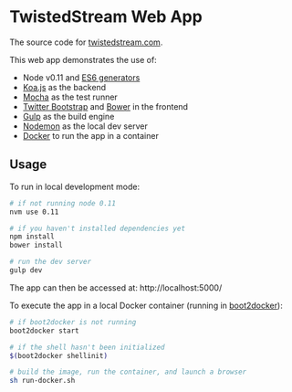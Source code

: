# TwistedStream Web App

The source code for [twistedstream.com](http://www.twistedstream.com).

This web app demonstrates the use of:

* Node v0.11 and [ES6 generators](https://developer.mozilla.org/en-US/docs/Web/JavaScript/Reference/Statements/function*)
* [Koa.js](http://koajs.com/) as the backend
* [Mocha](http://mochajs.org/) as the test runner
* [Twitter Bootstrap](https://github.com/twbs/bootstrap) and [Bower](http://bower.io/) in the frontend
* [Gulp](http://gulpjs.com/) as the build engine
* [Nodemon](https://github.com/remy/nodemon) as the local dev server
* [Docker](https://www.docker.com/) to run the app in a container

## Usage

To run in local development mode:

```bash
# if not running node 0.11
nvm use 0.11

# if you haven't installed dependencies yet
npm install
bower install

# run the dev server
gulp dev
```

The app can then be accessed at: http://localhost:5000/

To execute the app in a local Docker container (running in [boot2docker](http://boot2docker.io/)):

```bash
# if boot2docker is not running
boot2docker start

# if the shell hasn't been initialized
$(boot2docker shellinit)

# build the image, run the container, and launch a browser
sh run-docker.sh
```
